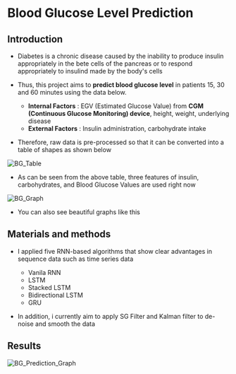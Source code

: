 # Blood Glucose Level Prediction

## Introduction

- Diabetes is a chronic disease caused by the inability to produce insulin appropriately in the bete cells of the pancreas or to respond appropriately to insulind made by the body's cells

- Thus, this project aims to __predict blood glucose level__ in patients 15, 30 and 60 minutes using the data below.
  - __Internal Factors__ : EGV (Estimated Glucose Value) from __CGM (Continuous Glucose Monitoring) device__, height, weight, underlying disease
  - __External Factors__ : Insulin administration, carbohydrate intake

- Therefore, raw data is pre-processed so that it can be converted into a table of shapes as shown below 

![BG_Table](https://user-images.githubusercontent.com/52738769/106373392-42c2db80-63bc-11eb-8b64-fea27e8b1a6f.PNG)

- As can be seen from the above table, three features of insulin, carbohydrates, and Blood Glucose Values are used right now

![BG_Graph](https://user-images.githubusercontent.com/52738769/106373417-a3521880-63bc-11eb-9b5e-424a5504fb78.PNG)

- You can also see beautiful graphs like this

## Materials and methods 

- I applied five RNN-based algorithms that show clear advantages in sequence data such as time series data
  - Vanila RNN 
  - LSTM
  - Stacked LSTM
  - Bidirectional LSTM
  - GRU
  
- In addition, i currently aim to apply SG Filter and Kalman filter to de-noise and smooth the data

## Results

![BG_Prediction_Graph](https://user-images.githubusercontent.com/52738769/106373572-35a6ec00-63be-11eb-82a0-9d7fd53344ee.PNG)
